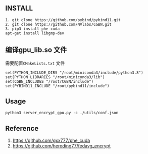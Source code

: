 

## INSTALL

```
1. git clone https://github.com/pybind/pybind11.git
2. git clone https://github.com/NVlabs/CGBN.git
3. pip3 install phe-cuda
apt-get install libgmp-dev
```



## 编译gpu_lib.so 文件

需要配置`CMakeLists.txt` 文件

```
set(PYTHON_INCLUDE_DIRS "/root/miniconda3/include/python3.8")
set(PYTHON_LIBRARIES "/root/miniconda3/lib")
set(CGBN_INCLUDES "/root/CGBN/include")
set(PYBIND11_INCLUDE "/root/pybind11/include")
```





## Usage

```
python3 server_encrypt_gpu.py -c ./utils/conf.json
```



## Reference

1. https://github.com/gxx777/phe_cuda
2. https://github.com/heroding77/fedavg_encrypt



